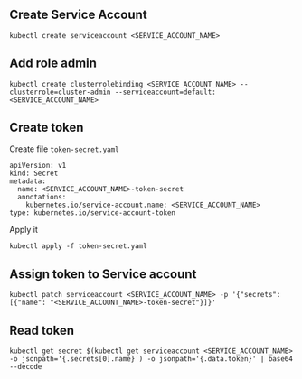 ## Create Service Account

~~~
kubectl create serviceaccount <SERVICE_ACCOUNT_NAME>
~~~

## Add role admin

~~~
kubectl create clusterrolebinding <SERVICE_ACCOUNT_NAME> --clusterrole=cluster-admin --serviceaccount=default:<SERVICE_ACCOUNT_NAME>
~~~

## Create token

Create file ``token-secret.yaml``

~~~
apiVersion: v1
kind: Secret
metadata:
  name: <SERVICE_ACCOUNT_NAME>-token-secret
  annotations:
    kubernetes.io/service-account.name: <SERVICE_ACCOUNT_NAME>
type: kubernetes.io/service-account-token
~~~

Apply it

~~~
kubectl apply -f token-secret.yaml
~~~

## Assign token to Service account

~~~
kubectl patch serviceaccount <SERVICE_ACCOUNT_NAME> -p '{"secrets": [{"name": "<SERVICE_ACCOUNT_NAME>-token-secret"}]}'
~~~

## Read token

~~~
kubectl get secret $(kubectl get serviceaccount <SERVICE_ACCOUNT_NAME> -o jsonpath='{.secrets[0].name}') -o jsonpath='{.data.token}' | base64 --decode
~~~

